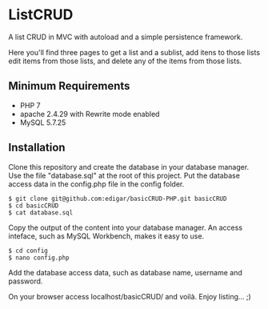 # ListCRUD

A list CRUD in MVC with autoload and a simple persistence framework.

Here you'll find three pages to get a list and a sublist, add itens to those lists edit items from those lists, and delete any of the items from those lists.

## Minimum Requirements

- PHP 7
- apache 2.4.29 with Rewrite mode enabled
- MySQL 5.7.25

## Installation

Clone this repository and create the database in your database manager. Use the file "database.sql" at the root of this project. Put the database access data in the config.php file in the config folder.

```
$ git clone git@github.com:edigar/basicCRUD-PHP.git basicCRUD
$ cd basicCRUD
$ cat database.sql
```
Copy the output of the content into your database manager. An access inteface, such as MySQL Workbench, makes it easy to use.

```
$ cd config
$ nano config.php
```
Add the database access data, such as database name, username and password.

On your browser access localhost/basicCRUD/ and voilà. Enjoy listing... ;)
